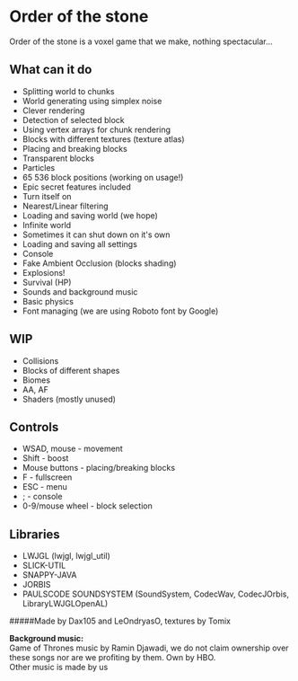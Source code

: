 Order of the stone
==================
Order of the stone is a voxel game that we make, nothing spectacular...

What can it do
--------------
* Splitting world to chunks
* World generating using simplex noise
* Clever rendering
* Detection of selected block
* Using vertex arrays for chunk rendering
* Blocks with different textures (texture atlas)
* Placing and breaking blocks
* Transparent blocks
* Particles
* 65 536 block positions (working on usage!)
* Epic secret features included
* Turn itself on
* Nearest/Linear filtering
* Loading and saving world (we hope)
* Infinite world
* Sometimes it can shut down on it's own
* Loading and saving all settings
* Console
* Fake Ambient Occlusion (blocks shading)
* Explosions!
* Survival (HP)
* Sounds and background music
* Basic physics
* Font managing (we are using Roboto font by Google)

WIP
---
* Collisions
* Blocks of different shapes
* Biomes
* AA, AF
* Shaders (mostly unused)

Controls
--------
* WSAD, mouse - movement
* Shift - boost
* Mouse buttons - placing/breaking blocks
* F - fullscreen
* ESC - menu
* ; - console
* 0-9/mouse wheel - block selection

Libraries
---------
* LWJGL (lwjgl, lwjgl_util)
* SLICK-UTIL
* SNAPPY-JAVA
* JORBIS
* PAULSCODE SOUNDSYSTEM (SoundSystem, CodecWav, CodecJOrbis, LibraryLWJGLOpenAL)

#####Made by Dax105 and LeOndryasO, textures by Tomix

**Background music:**<br>
Game of Thrones music by Ramin Djawadi, we do not claim ownership over these songs nor are we profiting by them. Own by HBO.  
Other music is made by us
